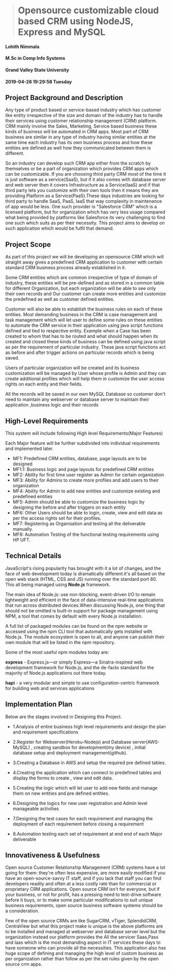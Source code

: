 

> # Opensource customizable cloud based CRM using NodeJS, Express and MySQL                                                                                 
#### Lohith Nimmala
####  M.Sc in Comp Info Systems
####  Grand Valley State University
####  2019-04-26 19:29:58 Tuesday

## Project Background and Description

Any type of product based or service-based industry which has customer like entity irrespective of the size and domain of the industry has to handle their services using customer relationship management (CRM) platform. CRM mainly involve the Sales, Marketing, Service based business these kinds of business will be automated in CRM apps. Most part of CRM business are similar in any type of industry having similar entities at the same time each industry has its own business process and how these entities are defined as well how they communicated between them is different.

So an industry can develop such CRM app either from the scratch by themselves or be a part of organization which provides CRM apps which can be customizable. If you are choosing third party CRM most of the time it is just software as a service(SaaS), but if it also comes with database server and web server then it covers Infrastructure as a  Service(IaaS) and if that third party lets you customize with their own tools then it means they are providing Platform as a Service(PaaS).These days industries are looking for third party to handle SaaS, PaaS, IaaS that way complexity in maintenance of app would be less. One such provider is &quot;Salesforce CRM&quot; which is a licensed platform, but for organization which has very less usage compared what being provided by platforms like Salesforce its very challenging to find one such which suits as per their necessity. This project aims to develop on such application which would be fulfil that demand.

## Project Scope

As part of this project we will be developing an opensource CRM which will straight away gives a predefined CRM application to customer with certain standard CRM business process already established in it.

Some CRM entities which are common irrespective of type of domain of industry, these entities will be pre-defined and as stored in a common table for different Organization, but each organization will be able to see only their own records and Our customer can create more entities and customize the predefined as well as customer defined entities.

Customer will also be able to establish the business rules on each of these entities. Most demanding business in the CRM is case management and task management which will let user to define some rules on these entities to automate the CRM service in their application using java script functions defined and tied to respective entity. Example when a Case has been created to whom that has to be routed and what should happen when its created and closed these kinds of business can be defined using java script as per the requirement of particular industry. These java script functions act as before and after trigger actions on particular records which is being saved.

Users of particular organization will be created and its business customization will be managed by User whose profile is Admin and they can create additional profiles which will help them in customize the user access rights on each entity and their fields.

All the records will be saved in our own MySQL Database so customer don&#39;t need to maintain any webserver or database server to maintain their application ,business logic and their records

## High-Level Requirements

This system will include following High level Requirements(Major Features)

Each Major feature will be further subdivided into individual requirements and implemented later.

- MF1: Predefined CRM entities, database, page layouts are to be designed
 - MF1.1: Business logic and page layouts for predefined CRM entities
- MF2: Ability for first time user register as Admin for certain organization
- MF3: Ability for Admins to create more profiles and add users to their organization
- MF4: Ability for Admin to add new entities and customize existing and predefined entities
- MF5: Admin should be able to customize the business logic by designing the before and after triggers on each entity
- MF6: Other Users should be able to login, create, view and edit data as per the access rights set for their profiles.
- MF7: Registering as Organisation and testing all the  deliverable manually.
-  MF8: Automation Testing of the functional testing requirements using HP UFT.

## Technical Details

JavaScript&#39;s rising popularity has brought with it a lot of changes, and the face of web development today is dramatically different.it&#39;s all based on the open web stack (HTML, CSS and JS) running over the standard port 80. This all being managed using **Node.js** framework.

The main idea of Node.js: use non-blocking, event-driven I/O to remain lightweight and efficient in the face of data-intensive real-time applications that run across distributed devices.When discussing Node.js, one thing that should not be omitted is built-in support for package management using NPM, a tool that comes by default with every Node.js installation.

A full list of packaged modules can be found on the npm website or accessed using the npm CLI tool that automatically gets installed with Node.js. The module ecosystem is open to all, and anyone can publish their own module that will be listed in the npm repository.

Some of the most useful npm modules today are:

**express** - Express.js—or simply Express—a Sinatra-inspired web development framework for Node.js, and the de-facto standard for the majority of Node.js applications out there today.

**hapi** - a very modular and simple to use configuration-centric framework for building web and services applications

## Implementation Plan

Below are the stages involved in Designing this Project.

- 1.Analysis of entire business high level requirements and design the plan and requirement specifications

- 2.Register for Webserver(Heroku-Nodejs) and Database server(AWS-MySQL) , creating sandbox for development(my device) , initial database setup and deployment management(github).

- 3.Creating a Database in AWS and setup the required pre defined tables.

- 4.Creating the application which can connect to predefined tables and display the forms to  create , view and edit data.

- 5.Creating the logic which will let user to add new fields and manage them on new entities and pre defined entities.

- 6.Designing the logics for new user registration and Admin level manageable activities

- 7.Designing the test cases for each requirement and managing the deployment of each requirement before closing a requirement

- 8.Automation testing each set of requirement at end end of each Major deliverable

## Innovativeness &amp; Usefulness

Open source Customer Relationship Management (CRM) systems have a lot going for them: they&#39;re often less expensive, are more easily modified if you have an open-source-savvy IT staff, and if you lack that staff you can find developers readily and often at a less costly rate than for commercial or proprietary CRM applications. Open source CRM isn&#39;t for everyone, but if your business, or not for profit, has a pressing need to test-drive software before it buys, or to make some particular modifications to suit unique business requirements, open source business software systems should be a consideration.

Few of the open source CRMs are like SugarCRM, vTiger, SplendidCRM, CentraView but what this project make is unique is the above platforms are to be installed and managed at webserver and database server level but the organization instead our platform provides the All the servicer Saas,Pass and Iaas which is the most demanding aspect in IT services these days to have someone who can provide all the necessities. This application also has huge scope of defining and managing the high level of custom business as per organization rather than follow as per the set rules given by the open source crm apps.
